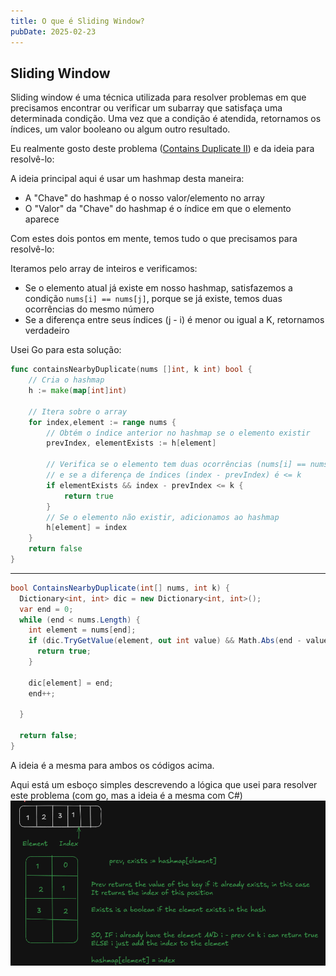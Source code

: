 ```yaml
---
title: O que é Sliding Window?
pubDate: 2025-02-23
---
```


## Sliding Window

Sliding window é uma técnica utilizada para resolver problemas em que precisamos encontrar ou verificar um subarray que satisfaça uma determinada condição. Uma vez que a condição é atendida, retornamos os índices, um valor booleano ou algum outro resultado.

Eu realmente gosto deste problema ([Contains Duplicate II](https://leetcode.com/problems/contains-duplicate-ii/)) e da ideia para resolvê-lo:

A ideia principal aqui é usar um hashmap desta maneira:

- A "Chave" do hashmap é o nosso valor/elemento no array
- O "Valor" da "Chave" do hashmap é o índice em que o elemento aparece

Com estes dois pontos em mente, temos tudo o que precisamos para resolvê-lo:

Iteramos pelo array de inteiros e verificamos:

- Se o elemento atual já existe em nosso hashmap, satisfazemos a condição `nums[i] == nums[j]`, porque se já existe, temos duas ocorrências do mesmo número
- Se a diferença entre seus índices (j - i) é menor ou igual a K, retornamos verdadeiro

Usei Go para esta solução:

```go
func containsNearbyDuplicate(nums []int, k int) bool {
	// Cria o hashmap
	h := make(map[int]int)

	// Itera sobre o array
	for index,element := range nums {
		// Obtém o índice anterior no hashmap se o elemento existir
		prevIndex, elementExists := h[element]

		// Verifica se o elemento tem duas ocorrências (nums[i] == nums[j])
		// e se a diferença de índices (index - prevIndex) é <= k
		if elementExists && index - prevIndex <= k {
			return true
		}
		// Se o elemento não existir, adicionamos ao hashmap
		h[element] = index
	}
	return false
}
```

---

```cs
bool ContainsNearbyDuplicate(int[] nums, int k) {
  Dictionary<int, int> dic = new Dictionary<int, int>();
  var end = 0;
  while (end < nums.Length) {
    int element = nums[end];
    if (dic.TryGetValue(element, out int value) && Math.Abs(end - value) <= k) {
      return true;
    }

    dic[element] = end;
    end++;

  }

  return false;
}
```

A ideia é a mesma para ambos os códigos acima.

Aqui está um esboço simples descrevendo a lógica que usei para resolver este problema (com go, mas a ideia é a mesma com C#)
![](../../../images/excalidraw/sliding-window/sliding-window-sketch.png)
